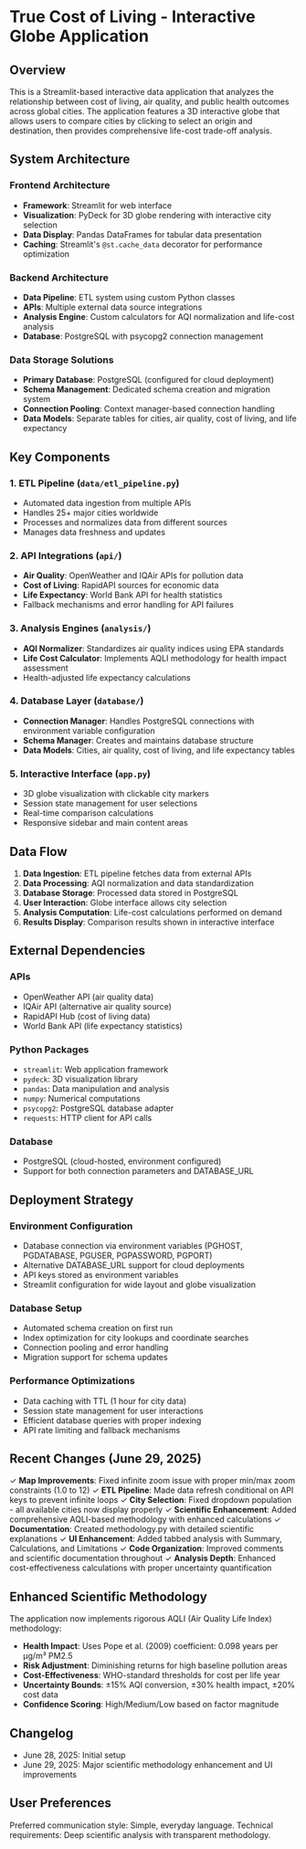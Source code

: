 # True Cost of Living - Interactive Globe Application

## Overview

This is a Streamlit-based interactive data application that analyzes the relationship between cost of living, air quality, and public health outcomes across global cities. The application features a 3D interactive globe that allows users to compare cities by clicking to select an origin and destination, then provides comprehensive life-cost trade-off analysis.

## System Architecture

### Frontend Architecture
- **Framework**: Streamlit for web interface
- **Visualization**: PyDeck for 3D globe rendering with interactive city selection
- **Data Display**: Pandas DataFrames for tabular data presentation
- **Caching**: Streamlit's `@st.cache_data` decorator for performance optimization

### Backend Architecture
- **Data Pipeline**: ETL system using custom Python classes
- **APIs**: Multiple external data source integrations
- **Analysis Engine**: Custom calculators for AQI normalization and life-cost analysis
- **Database**: PostgreSQL with psycopg2 connection management

### Data Storage Solutions
- **Primary Database**: PostgreSQL (configured for cloud deployment)
- **Schema Management**: Dedicated schema creation and migration system
- **Connection Pooling**: Context manager-based connection handling
- **Data Models**: Separate tables for cities, air quality, cost of living, and life expectancy

## Key Components

### 1. ETL Pipeline (`data/etl_pipeline.py`)
- Automated data ingestion from multiple APIs
- Handles 25+ major cities worldwide
- Processes and normalizes data from different sources
- Manages data freshness and updates

### 2. API Integrations (`api/`)
- **Air Quality**: OpenWeather and IQAir APIs for pollution data
- **Cost of Living**: RapidAPI sources for economic data
- **Life Expectancy**: World Bank API for health statistics
- Fallback mechanisms and error handling for API failures

### 3. Analysis Engines (`analysis/`)
- **AQI Normalizer**: Standardizes air quality indices using EPA standards
- **Life Cost Calculator**: Implements AQLI methodology for health impact assessment
- Health-adjusted life expectancy calculations

### 4. Database Layer (`database/`)
- **Connection Manager**: Handles PostgreSQL connections with environment variable configuration
- **Schema Manager**: Creates and maintains database structure
- **Data Models**: Cities, air quality, cost of living, and life expectancy tables

### 5. Interactive Interface (`app.py`)
- 3D globe visualization with clickable city markers
- Session state management for user selections
- Real-time comparison calculations
- Responsive sidebar and main content areas

## Data Flow

1. **Data Ingestion**: ETL pipeline fetches data from external APIs
2. **Data Processing**: AQI normalization and data standardization
3. **Database Storage**: Processed data stored in PostgreSQL
4. **User Interaction**: Globe interface allows city selection
5. **Analysis Computation**: Life-cost calculations performed on demand
6. **Results Display**: Comparison results shown in interactive interface

## External Dependencies

### APIs
- OpenWeather API (air quality data)
- IQAir API (alternative air quality source)
- RapidAPI Hub (cost of living data)
- World Bank API (life expectancy statistics)

### Python Packages
- `streamlit`: Web application framework
- `pydeck`: 3D visualization library
- `pandas`: Data manipulation and analysis
- `numpy`: Numerical computations
- `psycopg2`: PostgreSQL database adapter
- `requests`: HTTP client for API calls

### Database
- PostgreSQL (cloud-hosted, environment configured)
- Support for both connection parameters and DATABASE_URL

## Deployment Strategy

### Environment Configuration
- Database connection via environment variables (PGHOST, PGDATABASE, PGUSER, PGPASSWORD, PGPORT)
- Alternative DATABASE_URL support for cloud deployments
- API keys stored as environment variables
- Streamlit configuration for wide layout and globe visualization

### Database Setup
- Automated schema creation on first run
- Index optimization for city lookups and coordinate searches
- Connection pooling and error handling
- Migration support for schema updates

### Performance Optimizations
- Data caching with TTL (1 hour for city data)
- Session state management for user interactions
- Efficient database queries with proper indexing
- API rate limiting and fallback mechanisms

## Recent Changes (June 29, 2025)

✓ **Map Improvements**: Fixed infinite zoom issue with proper min/max zoom constraints (1.0 to 12)
✓ **ETL Pipeline**: Made data refresh conditional on API keys to prevent infinite loops
✓ **City Selection**: Fixed dropdown population - all available cities now display properly
✓ **Scientific Enhancement**: Added comprehensive AQLI-based methodology with enhanced calculations
✓ **Documentation**: Created methodology.py with detailed scientific explanations
✓ **UI Enhancement**: Added tabbed analysis with Summary, Calculations, and Limitations
✓ **Code Organization**: Improved comments and scientific documentation throughout
✓ **Analysis Depth**: Enhanced cost-effectiveness calculations with proper uncertainty quantification

## Enhanced Scientific Methodology

The application now implements rigorous AQLI (Air Quality Life Index) methodology:
- **Health Impact**: Uses Pope et al. (2009) coefficient: 0.098 years per μg/m³ PM2.5
- **Risk Adjustment**: Diminishing returns for high baseline pollution areas
- **Cost-Effectiveness**: WHO-standard thresholds for cost per life year
- **Uncertainty Bounds**: ±15% AQI conversion, ±30% health impact, ±20% cost data
- **Confidence Scoring**: High/Medium/Low based on factor magnitude

## Changelog
- June 28, 2025: Initial setup
- June 29, 2025: Major scientific methodology enhancement and UI improvements

## User Preferences

Preferred communication style: Simple, everyday language.
Technical requirements: Deep scientific analysis with transparent methodology.